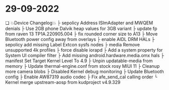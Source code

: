 # 29-09-2022

❏ 💥Device Changelog💥
├ sepolicy Address ISlmAdapter and MWQEM denials
├ Use 2GB phone Dalvik heap values for 3GB variant
├ update fp from raven 13 TP1A.220905.004
├ fix rounded corner size to A13
├ Move Bluetooth power config away from overlays
├ enable AIDL DRM HALs
├ sepolicy add missing Label Extcon sysfs nodes
├ media Remove unsupported 4k profiles
├ force disable iorapd
├ Add a system property for System UI compiler filter
├ Add missing android.hardware.media.omx hals
├ manifest Set Target Kernel Level To 4.9
├ Unpin updatable-media from memory
├ Update thermal-engine.conf from stock rosy MIUI 11
├ Cleanup more camera blobs
├ Disabled Kernel debug monitoring
├ Update Bluetooth config
├ Enable AW87319 audio codec
├ Fix afe_send_cal calling order
└ Kernel merge upstream-aosp from kudproject v4.9.329
